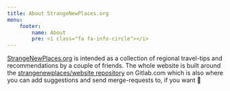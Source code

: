 ```yaml
---
title: About StrangeNewPlaces.org
menu:
    footer:
        name: About
        pre: <i class="fa fa-info-circle"></i>
---
```


[StrangeNewPlaces.org][] is intended as a collection of regional travel-tips
and recommendations by a couple of friends. The whole website is built around
the [strangenewplaces/website repository][repo] on Gitlab.com which is also
where you can add suggestions and send merge-requests to, if you want 🙂

[strangenewplaces.org]: https://www.strangenewplaces.org
[repo]: https://gitlab.com/strangenewplaces/website

